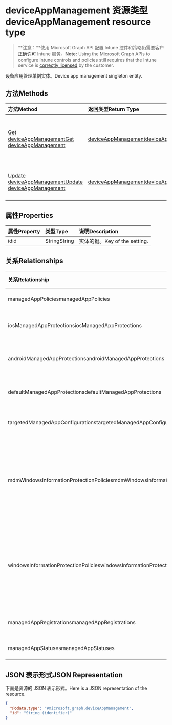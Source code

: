 # <a name="deviceappmanagement-resource-type"></a><span data-ttu-id="dfa7c-101">deviceAppManagement 资源类型</span><span class="sxs-lookup"><span data-stu-id="dfa7c-101">deviceAppManagement resource type</span></span>

> <span data-ttu-id="dfa7c-102">**注意：**使用 Microsoft Graph API 配置 Intune 控件和策略仍需要客户[正确许可](https://go.microsoft.com/fwlink/?linkid=839381) Intune 服务。</span><span class="sxs-lookup"><span data-stu-id="dfa7c-102">**Note:** Using the Microsoft Graph APIs to configure Intune controls and policies still requires that the Intune service is [correctly licensed](https://go.microsoft.com/fwlink/?linkid=839381) by the customer.</span></span>

<span data-ttu-id="dfa7c-103">设备应用管理单例实体。</span><span class="sxs-lookup"><span data-stu-id="dfa7c-103">Device app management singleton entity.</span></span>
## <a name="methods"></a><span data-ttu-id="dfa7c-104">方法</span><span class="sxs-lookup"><span data-stu-id="dfa7c-104">Methods</span></span>
|<span data-ttu-id="dfa7c-105">方法</span><span class="sxs-lookup"><span data-stu-id="dfa7c-105">Method</span></span>|<span data-ttu-id="dfa7c-106">返回类型</span><span class="sxs-lookup"><span data-stu-id="dfa7c-106">Return Type</span></span>|<span data-ttu-id="dfa7c-107">说明</span><span class="sxs-lookup"><span data-stu-id="dfa7c-107">Description</span></span>|
|:---|:---|:---|
|[<span data-ttu-id="dfa7c-108">Get deviceAppManagement</span><span class="sxs-lookup"><span data-stu-id="dfa7c-108">Get deviceAppManagement</span></span>](../api/intune_mam_deviceappmanagement_get.md)|[<span data-ttu-id="dfa7c-109">deviceAppManagement</span><span class="sxs-lookup"><span data-stu-id="dfa7c-109">deviceAppManagement</span></span>](../resources/intune_mam_deviceappmanagement.md)|<span data-ttu-id="dfa7c-110">读取 [deviceAppManagement](../resources/intune_mam_deviceappmanagement.md) 对象的属性和关系。</span><span class="sxs-lookup"><span data-stu-id="dfa7c-110">Read properties and relationships of [plannerTaskDetails](../resources/intune_mam_deviceappmanagement.md) object.</span></span>|
|[<span data-ttu-id="dfa7c-111">Update deviceAppManagement</span><span class="sxs-lookup"><span data-stu-id="dfa7c-111">Update deviceAppManagement</span></span>](../api/intune_mam_deviceappmanagement_update.md)|[<span data-ttu-id="dfa7c-112">deviceAppManagement</span><span class="sxs-lookup"><span data-stu-id="dfa7c-112">deviceAppManagement</span></span>](../resources/intune_mam_deviceappmanagement.md)|<span data-ttu-id="dfa7c-113">更新 [deviceAppManagement](../resources/intune_mam_deviceappmanagement.md) 对象的属性。</span><span class="sxs-lookup"><span data-stu-id="dfa7c-113">Update the properties of a [calendar](../resources/intune_mam_deviceappmanagement.md) object.</span></span>|

## <a name="properties"></a><span data-ttu-id="dfa7c-114">属性</span><span class="sxs-lookup"><span data-stu-id="dfa7c-114">Properties</span></span>
|<span data-ttu-id="dfa7c-115">属性</span><span class="sxs-lookup"><span data-stu-id="dfa7c-115">Property</span></span>|<span data-ttu-id="dfa7c-116">类型</span><span class="sxs-lookup"><span data-stu-id="dfa7c-116">Type</span></span>|<span data-ttu-id="dfa7c-117">说明</span><span class="sxs-lookup"><span data-stu-id="dfa7c-117">Description</span></span>|
|:---|:---|:---|
|<span data-ttu-id="dfa7c-118">id</span><span class="sxs-lookup"><span data-stu-id="dfa7c-118">id</span></span>|<span data-ttu-id="dfa7c-119">String</span><span class="sxs-lookup"><span data-stu-id="dfa7c-119">String</span></span>|<span data-ttu-id="dfa7c-120">实体的键。</span><span class="sxs-lookup"><span data-stu-id="dfa7c-120">Key of the setting.</span></span>|

## <a name="relationships"></a><span data-ttu-id="dfa7c-121">关系</span><span class="sxs-lookup"><span data-stu-id="dfa7c-121">Relationships</span></span>
|<span data-ttu-id="dfa7c-122">关系</span><span class="sxs-lookup"><span data-stu-id="dfa7c-122">Relationship</span></span>|<span data-ttu-id="dfa7c-123">类型</span><span class="sxs-lookup"><span data-stu-id="dfa7c-123">Type</span></span>|<span data-ttu-id="dfa7c-124">说明</span><span class="sxs-lookup"><span data-stu-id="dfa7c-124">Description</span></span>|
|:---|:---|:---|
|<span data-ttu-id="dfa7c-125">managedAppPolicies</span><span class="sxs-lookup"><span data-stu-id="dfa7c-125">managedAppPolicies</span></span>|<span data-ttu-id="dfa7c-126">[managedAppPolicy](../resources/intune_mam_managedapppolicy.md) 集合</span><span class="sxs-lookup"><span data-stu-id="dfa7c-126">[managedAppPolicy](../resources/intune_mam_managedapppolicy.md) collection</span></span>|<span data-ttu-id="dfa7c-127">托管应用策略。</span><span class="sxs-lookup"><span data-stu-id="dfa7c-127">Managed app policies.</span></span>|
|<span data-ttu-id="dfa7c-128">iosManagedAppProtections</span><span class="sxs-lookup"><span data-stu-id="dfa7c-128">iosManagedAppProtections</span></span>|<span data-ttu-id="dfa7c-129">[iosManagedAppProtection](../resources/intune_mam_iosmanagedappprotection.md) 集合</span><span class="sxs-lookup"><span data-stu-id="dfa7c-129">[iosManagedAppProtection](../resources/intune_mam_iosmanagedappprotection.md) collection</span></span>|<span data-ttu-id="dfa7c-130">iOS 托管应用策略。</span><span class="sxs-lookup"><span data-stu-id="dfa7c-130">iOS managed app policies.</span></span>|
|<span data-ttu-id="dfa7c-131">androidManagedAppProtections</span><span class="sxs-lookup"><span data-stu-id="dfa7c-131">androidManagedAppProtections</span></span>|<span data-ttu-id="dfa7c-132">[androidManagedAppProtection](../resources/intune_mam_androidmanagedappprotection.md) 集合</span><span class="sxs-lookup"><span data-stu-id="dfa7c-132">[androidManagedAppProtection](../resources/intune_mam_androidmanagedappprotection.md) collection</span></span>|<span data-ttu-id="dfa7c-133">Android 托管应用策略。</span><span class="sxs-lookup"><span data-stu-id="dfa7c-133">Android managed app policies.</span></span>|
|<span data-ttu-id="dfa7c-134">defaultManagedAppProtections</span><span class="sxs-lookup"><span data-stu-id="dfa7c-134">defaultManagedAppProtections</span></span>|<span data-ttu-id="dfa7c-135">[defaultManagedAppProtection](../resources/intune_mam_defaultmanagedappprotection.md) 集合</span><span class="sxs-lookup"><span data-stu-id="dfa7c-135">[defaultManagedAppProtection](../resources/intune_mam_defaultmanagedappprotection.md) collection</span></span>|<span data-ttu-id="dfa7c-136">默认的托管应用策略。</span><span class="sxs-lookup"><span data-stu-id="dfa7c-136">Default managed app policies.</span></span>|
|<span data-ttu-id="dfa7c-137">targetedManagedAppConfigurations</span><span class="sxs-lookup"><span data-stu-id="dfa7c-137">targetedManagedAppConfigurations</span></span>|<span data-ttu-id="dfa7c-138">[targetedManagedAppConfiguration](../resources/intune_mam_targetedmanagedappconfiguration.md) 集合</span><span class="sxs-lookup"><span data-stu-id="dfa7c-138">[targetedManagedAppConfiguration](../resources/intune_mam_targetedmanagedappconfiguration.md) collection</span></span>|<span data-ttu-id="dfa7c-139">托管应用配置目标。</span><span class="sxs-lookup"><span data-stu-id="dfa7c-139">Targeted managed app configurations.</span></span>|
|<span data-ttu-id="dfa7c-140">mdmWindowsInformationProtectionPolicies</span><span class="sxs-lookup"><span data-stu-id="dfa7c-140">mdmWindowsInformationProtectionPolicies</span></span>|<span data-ttu-id="dfa7c-141">[mdmWindowsInformationProtectionPolicy](../resources/intune_mam_mdmwindowsinformationprotectionpolicy.md) 集合</span><span class="sxs-lookup"><span data-stu-id="dfa7c-141">[mdmWindowsInformationProtectionPolicy](../resources/intune_mam_mdmwindowsinformationprotectionpolicy.md) collection</span></span>|<span data-ttu-id="dfa7c-142">对已注册 MDM 的设备上运行的应用的 Windows 信息保护。</span><span class="sxs-lookup"><span data-stu-id="dfa7c-142">Windows information protection for apps running on devices which are MDM enrolled.</span></span>|
|<span data-ttu-id="dfa7c-143">windowsInformationProtectionPolicies</span><span class="sxs-lookup"><span data-stu-id="dfa7c-143">windowsInformationProtectionPolicies</span></span>|<span data-ttu-id="dfa7c-144">[windowsInformationProtectionPolicy](../resources/intune_mam_windowsinformationprotectionpolicy.md) 集合</span><span class="sxs-lookup"><span data-stu-id="dfa7c-144">[windowsInformationProtectionPolicy](../resources/intune_mam_windowsinformationprotectionpolicy.md) collection</span></span>|<span data-ttu-id="dfa7c-145">对未注册 MDM 的设备上运行的应用的 Windows 信息保护。</span><span class="sxs-lookup"><span data-stu-id="dfa7c-145">Windows information protection for apps running on devices which are not MDM enrolled.</span></span>|
|<span data-ttu-id="dfa7c-146">managedAppRegistrations</span><span class="sxs-lookup"><span data-stu-id="dfa7c-146">managedAppRegistrations</span></span>|<span data-ttu-id="dfa7c-147">[managedAppRegistration](../resources/intune_mam_managedappregistration.md) 集合</span><span class="sxs-lookup"><span data-stu-id="dfa7c-147">[managedAppRegistration](../resources/intune_mam_managedappregistration.md) collection</span></span>|<span data-ttu-id="dfa7c-148">托管应用注册。</span><span class="sxs-lookup"><span data-stu-id="dfa7c-148">The managed app registrations.</span></span>|
|<span data-ttu-id="dfa7c-149">managedAppStatuses</span><span class="sxs-lookup"><span data-stu-id="dfa7c-149">managedAppStatuses</span></span>|<span data-ttu-id="dfa7c-150">[managedAppStatus](../resources/intune_mam_managedappstatus.md) 集合</span><span class="sxs-lookup"><span data-stu-id="dfa7c-150">[managedAppStatus](../resources/intune_mam_managedappstatus.md) collection</span></span>|<span data-ttu-id="dfa7c-151">托管应用状态。</span><span class="sxs-lookup"><span data-stu-id="dfa7c-151">The managed app statuses.</span></span>|

## <a name="json-representation"></a><span data-ttu-id="dfa7c-152">JSON 表示形式</span><span class="sxs-lookup"><span data-stu-id="dfa7c-152">JSON Representation</span></span>
<span data-ttu-id="dfa7c-153">下面是资源的 JSON 表示形式。</span><span class="sxs-lookup"><span data-stu-id="dfa7c-153">Here is a JSON representation of the resource.</span></span>
<!-- {
  "blockType": "resource",
  "keyProperty": "id",
  "@odata.type": "microsoft.graph.deviceAppManagement"
}
-->
``` json
{
  "@odata.type": "#microsoft.graph.deviceAppManagement",
  "id": "String (identifier)"
}
```



